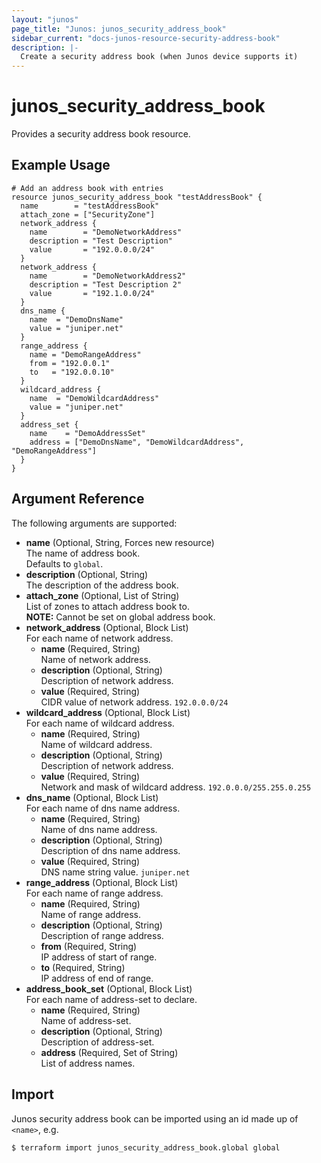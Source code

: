 ```yaml
---
layout: "junos"
page_title: "Junos: junos_security_address_book"
sidebar_current: "docs-junos-resource-security-address-book"
description: |-
  Create a security address book (when Junos device supports it)
---
```


# junos_security_address_book

Provides a security address book resource.

## Example Usage

```hcl
# Add an address book with entries
resource junos_security_address_book "testAddressBook" {
  name        = "testAddressBook"
  attach_zone = ["SecurityZone"]
  network_address {
    name        = "DemoNetworkAddress"
    description = "Test Description"
    value       = "192.0.0.0/24"
  }
  network_address {
    name        = "DemoNetworkAddress2"
    description = "Test Description 2"
    value       = "192.1.0.0/24"
  }
  dns_name {
    name  = "DemoDnsName"
    value = "juniper.net"
  }
  range_address {
    name = "DemoRangeAddress"
    from = "192.0.0.1"
    to   = "192.0.0.10"
  }
  wildcard_address {
    name  = "DemoWildcardAddress"
    value = "juniper.net"
  }
  address_set {
    name    = "DemoAddressSet"
    address = ["DemoDnsName", "DemoWildcardAddress", "DemoRangeAddress"]
  }
}
```

## Argument Reference

The following arguments are supported:

- **name** (Optional, String, Forces new resource)  
  The name of address book.  
  Defaults to `global`.
- **description** (Optional, String)  
  The description of the address book.
- **attach_zone** (Optional, List of String)  
  List of zones to attach address book to.  
  **NOTE:** Cannot be set on global address book.
- **network_address** (Optional, Block List)  
  For each name of network address.
  - **name** (Required, String)  
    Name of network address.
  - **description** (Optional, String)  
    Description of network address.
  - **value** (Required, String)  
    CIDR value of network address. `192.0.0.0/24`
- **wildcard_address** (Optional, Block List)  
  For each name of wildcard address.
  - **name** (Required, String)  
    Name of wildcard address.
  - **description** (Optional, String)  
    Description of network address.
  - **value** (Required, String)  
    Network and mask of wildcard address. `192.0.0.0/255.255.0.255`
- **dns_name** (Optional, Block List)  
  For each name of dns name address.
  - **name** (Required, String)  
    Name of dns name address.
  - **description** (Optional, String)  
    Description of dns name address.
  - **value** (Required, String)  
    DNS name string value. `juniper.net`
- **range_address** (Optional, Block List)  
   For each name of range address.
  - **name** (Required, String)  
    Name of range address.
  - **description** (Optional, String)  
    Description of range address.
  - **from** (Required, String)  
    IP address of start of range.
  - **to** (Required, String)  
    IP address of end of range.
- **address_book_set** (Optional, Block List)  
  For each name of address-set to declare.
  - **name** (Required, String)  
    Name of address-set.
  - **description** (Optional, String)  
    Description of address-set.
  - **address** (Required, Set of String)  
    List of address names.

## Import

Junos security address book can be imported using an id made up of `<name>`, e.g.

```shell
$ terraform import junos_security_address_book.global global
```
